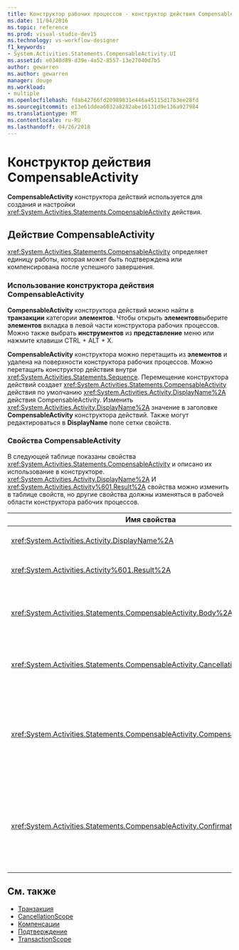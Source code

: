 ```yaml
---
title: Конструктор рабочих процессов - конструктор действия CompensableActivity
ms.date: 11/04/2016
ms.topic: reference
ms.prod: visual-studio-dev15
ms.technology: vs-workflow-designer
f1_keywords:
- System.Activities.Statements.CompensableActivity.UI
ms.assetid: e0340d89-d39e-4a52-8557-13e27040d7b5
author: gewarren
ms.author: gewarren
manager: douge
ms.workload:
- multiple
ms.openlocfilehash: fdab42766fd20989831e446a45115d17b3ee28fd
ms.sourcegitcommit: e13e61ddea6032a8282abe16131d9e136a927984
ms.translationtype: MT
ms.contentlocale: ru-RU
ms.lasthandoff: 04/26/2018
---
```

# <a name="compensableactivity-activity-designer"></a>Конструктор действия CompensableActivity

**CompensableActivity** конструктора действий используется для создания и настройки <xref:System.Activities.Statements.CompensableActivity> действия.

## <a name="the-compensableactivity-activity"></a>Действие CompensableActivity
 <xref:System.Activities.Statements.CompensableActivity> определяет единицу работы, которая может быть подтверждена или компенсирована после успешного завершения.

### <a name="using-the-compensableactivity-activity-designer"></a>Использование конструктора действия CompensableActivity
 **CompensableActivity** конструктора действий можно найти в **транзакции** категории **элементов**. Чтобы открыть **элементов**выберите **элементов** вкладка в левой части конструктора рабочих процессов. Можно также выбрать **инструментов** из **представление** меню или нажмите клавиши CTRL + ALT + X.

 **CompensableActivity** конструктора можно перетащить из **элементов** и удалена на поверхности конструктора рабочих процессов. Можно перетащить конструктор действия внутри <xref:System.Activities.Statements.Sequence>. Перемещение конструктора действий создает <xref:System.Activities.Statements.CompensableActivity> действия по умолчанию <xref:System.Activities.Activity.DisplayName%2A> действия CompensableActivity. Изменить <xref:System.Activities.Activity.DisplayName%2A> значение в заголовке **CompensableActivity** конструктора действий. Также могут редактироваться в **DisplayName** поле сетки свойств.

### <a name="the-compensableactivity-properties"></a>Свойства CompensableActivity
 В следующей таблице показаны свойства <xref:System.Activities.Statements.CompensableActivity> и описано их использование в конструкторе. <xref:System.Activities.Activity.DisplayName%2A> И <xref:System.Activities.Activity%601.Result%2A> свойства можно изменить в таблице свойств, но другие свойства должны изменяться в рабочей области конструктора рабочих процессов.

|Имя свойства|Обязательно|Использование|
|-------------------|--------------|-----------|
|<xref:System.Activities.Activity.DisplayName%2A>|False|Необязательное понятное имя действия <xref:System.Activities.Statements.CompensableActivity>. Значение по умолчанию - CompensableActivity.|
|<xref:System.Activities.Activity%601.Result%2A>|False|Указывает возвращаемое значение <xref:System.Activities.Statements.CompensableActivity>. Это свойство необходимо изменять в таблице свойств.|
|<xref:System.Activities.Statements.CompensableActivity.Body%2A>|True|Указывает действие, для которого производится компенсация, отмена и логика подтверждения. Чтобы добавить <xref:System.Activities.Statements.CompensableActivity.Body%2A> действие, перетащите действие из **элементов** в **текст** поле на **CompensableActivity** конструктора действий. Добавьте текст подсказки «Перетащить действие сюда».|
|<xref:System.Activities.Statements.CompensableActivity.CancellationHandler%2A>|False|Указывает действие, выполняемое при отмене. Чтобы добавить действие, перетащите его конструктор из **элементов** в **CancellationHandler** поле на **CompensableActivity** конструктора действий. Добавьте текст подсказки «Перетащить действие сюда».|
|<xref:System.Activities.Statements.CompensableActivity.CompensationHandler%2A>|False|Указывает выполняемое действие при компенсации для действия <xref:System.Activities.Statements.CompensableActivity.Body%2A>. Этот обработчик можно вызвать явным образом при помощи действия <xref:System.Activities.Statements.Compensate>.<br /><br /> Чтобы добавить действие, перетащите его конструктор из **элементов** в **CompensationHandler** поле на **CompensableActivity** конструктора действий. Добавьте текст подсказки «Перетащить действие сюда».|
|<xref:System.Activities.Statements.CompensableActivity.ConfirmationHandler%2A>|False|Указывает действие, выполняемое при подтверждении действия <xref:System.Activities.Statements.CompensableActivity.Body%2A>. Этот обработчик можно вызвать явным образом при помощи действия <xref:System.Activities.Statements.Confirm>.<br /><br /> Чтобы добавить действие, перетащите его конструктор из **элементов** в **ConfirmationHandler** поле на **CompensableActivity** конструктора действий. Добавьте текст подсказки «Перетащить действие сюда».|

## <a name="see-also"></a>См. также

- [Транзакция](../workflow-designer/transaction-activity-designers.md)
- [CancellationScope](../workflow-designer/cancellationscope-activity-designer.md)
- [Компенсации](../workflow-designer/compensate-activity-designer.md)
- [Подтверждение](../workflow-designer/confirm-activity-designer.md)
- [TransactionScope](../workflow-designer/transactionscope-activity-designer.md)